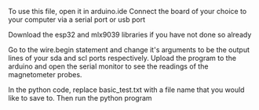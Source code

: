 To use this file, open it in arduino.ide 
Connect the board of your choice to your computer via a serial port or usb port

Download the esp32 and mlx9039 libraries if you have not done so already

Go to the wire.begin statement and change it's arguments to be the output lines of your sda and scl ports respectively.
Upload the program to the arduino and open the serial monitor to see the readings of the magnetometer probes.

In the python code, replace basic_test.txt with a file name that you would like to save to. Then run the python program
